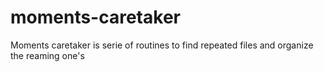 # moments-caretaker
Moments caretaker is serie of routines to find repeated files and organize the reaming one's
